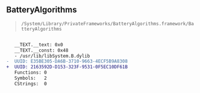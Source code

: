 ## BatteryAlgorithms

> `/System/Library/PrivateFrameworks/BatteryAlgorithms.framework/BatteryAlgorithms`

```diff

   __TEXT.__text: 0x0
   __TEXT.__const: 0x48
   - /usr/lib/libSystem.B.dylib
-  UUID: E35BE305-DA6B-3710-9663-4ECF5B9A8308
+  UUID: 2163592D-D153-323F-9531-0F5EC10DF61B
   Functions: 0
   Symbols:   2
   CStrings:  0

```
